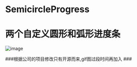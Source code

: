 # SemicircleProgress
两个自定义圆形和弧形进度条
===

![image](https://github.com/ppg408331701/SemicircleProgress/blob/master/img/img2.gif)  


###根据公司的项目修改只有开源而来,gif图过段时间再加入  ###
